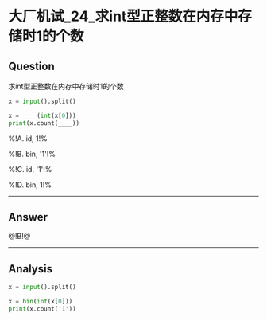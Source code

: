 # 大厂机试_24_求int型正整数在内存中存储时1的个数

## Question
求int型正整数在内存中存储时1的个数

```python
x = input().split()

x = ____(int(x[0]))
print(x.count(____))
```
%!A. id, 1!%

%!B. bin, '1'!%

%!C. id, '1'!%

%!D. bin, 1!%

----

## Answer
@!B!@

----

## Analysis

```python
x = input().split()

x = bin(int(x[0]))
print(x.count('1'))
```